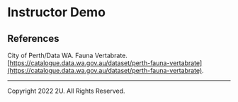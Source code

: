 # Instructor Demo

## References

City of Perth/Data WA. Fauna Vertabrate. [https://catalogue.data.wa.gov.au/dataset/perth-fauna-vertabrate](https://catalogue.data.wa.gov.au/dataset/perth-fauna-vertabrate).

- - -

Copyright 2022 2U. All Rights Reserved.